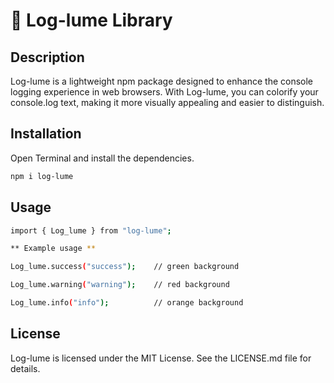 # 🚀 Log-lume Library 

## Description
Log-lume is a lightweight npm package designed to enhance the console logging experience in web browsers. With Log-lume, you can colorify your console.log text, making it more visually appealing and easier to distinguish.



## Installation
Open Terminal and install the dependencies.

```sh
npm i log-lume
```


## Usage

```sh
import { Log_lume } from "log-lume";

** Example usage **

Log_lume.success("success");    // green background

Log_lume.warning("warning");    // red background

Log_lume.info("info");          // orange background
```


## License

Log-lume is licensed under the MIT License. See the LICENSE.md file for details.

